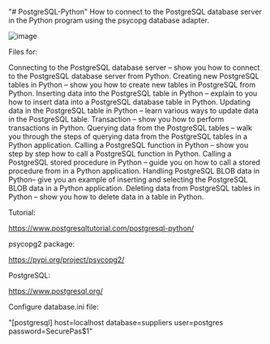 "# PostgreSQL-Python" 
How to connect to the PostgreSQL database server in the Python program using the psycopg database adapter.

![image](https://user-images.githubusercontent.com/29576337/212293070-a409d5c2-ad78-4227-b0b0-827b28a97ca5.png)


Files for:

Connecting to the PostgreSQL database server – show you how to connect to the PostgreSQL database server from Python.
Creating new PostgreSQL tables in Python – show you how to create new tables in PostgreSQL from Python.
Inserting data into the PostgreSQL table in Python – explain to you how to insert data into a PostgreSQL database table in Python.
Updating data in the PostgreSQL table in Python – learn various ways to update data in the PostgreSQL table.
Transaction – show you how to perform transactions in Python.
Querying data from the PostgreSQL tables – walk you through the steps of querying data from the PostgreSQL tables in a Python application.
Calling a PostgreSQL function in Python – show you step by step how to call a PostgreSQL function in Python.
Calling a PostgreSQL stored procedure in Python – guide you on how to call a stored procedure from in a Python application.
Handling PostgreSQL BLOB data in Python– give you an example of inserting and selecting the PostgreSQL BLOB data in a Python application.
Deleting data from PostgreSQL tables in Python – show you how to delete data in a table in Python.

Tutorial:

https://www.postgresqltutorial.com/postgresql-python/

 psycopg2 package:
 
 https://pypi.org/project/psycopg2/
 
 PostgreSQL:
 
 https://www.postgresql.org/
 
 Configure database.ini file:

"[postgresql]
host=localhost
database=suppliers
user=postgres
password=SecurePas$1"
